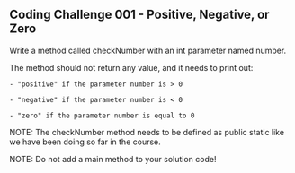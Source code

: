 ## Coding Challenge 001 - Positive, Negative, or Zero

Write a method called checkNumber with an int parameter named number.



The method should not return any value, and it needs to print out:

    - "positive" if the parameter number is > 0

    - "negative" if the parameter number is < 0

    - "zero" if the parameter number is equal to 0



NOTE:  The checkNumber method needs to be defined as public static like we have been doing so far in the course.

NOTE:  Do not add a main method to your solution code!